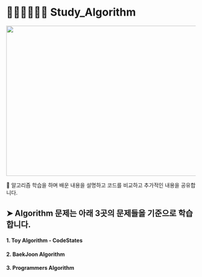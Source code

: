 # 👨🏻‍💻👩🏻‍💻 Study_Algorithm

<p align="center">
<img src=
https://user-images.githubusercontent.com/85715932/138718757-8d7257d6-5858-409c-a57a-1fed303692a2.png     
     width="800" height="400"
     >
</p>

👻 알고리즘 학습을 하며 배운 내용을 설명하고 코드를 비교하고 추가적인 내용을 공유합니다.

## ➤ Algorithm 문제는 아래 3곳의 문제들을 기준으로 학습합니다.

#### 1. Toy Algorithm - CodeStates

#### 2. BaekJoon Algorithm

#### 3. Programmers Algorithm
